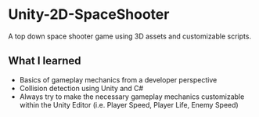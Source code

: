 # Unity-2D-SpaceShooter
A top down space shooter game using 3D assets and customizable scripts.

## What I learned
- Basics of gameplay mechanics from a developer perspective
- Collision detection using Unity and C#
- Always try to make the necessary gameplay mechanics customizable within the Unity Editor (i.e. Player Speed, Player Life, Enemy Speed)
